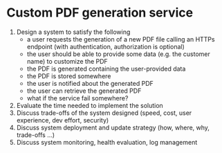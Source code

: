 # Custom PDF generation service

1. Design a system to satisfy the following 
    * a user requests the generation of a new PDF file calling an HTTPs endpoint (with authentication, authorization is optional)
    * the user should be able to provide some data (e.g. the customer name) to customize the PDF
    * the PDF is generated containing the user-provided data
    * the PDF is stored somewhere
    * the user is notified about the generated PDF
    * the user can retrieve the generated PDF
    * what if the service fail somewhere?
2. Evaluate the time needed to implement the solution
3. Discuss trade-offs of the system designed (speed, cost, user experience, dev effort, security)  
4. Discuss system deployment and update strategy (how, where, why, trade-offs …)
5. Discuss system monitoring, health evaluation, log management

